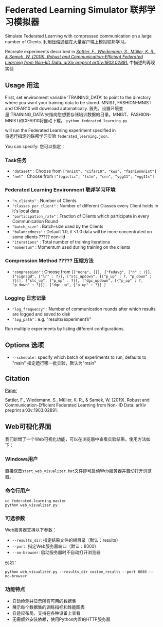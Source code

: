 # Federated Learning Simulator 联邦学习模拟器

Simulate Federated Learning with compressed communication on a large number of Clients.
利用压缩通信在大量客户端上模拟联邦学习。

Recreate experiments described in [*Sattler, F., Wiedemann, S., Müller, K. R., & Samek, W. (2019). Robust and Communication-Efficient Federated Learning from Non-IID Data. arXiv preprint arXiv:1903.02891.*](https://arxiv.org/abs/1903.02891)
中描述的再现实验


## Usage  用法
First, set environment variable 'TRAINING_DATA' to point to the directory where you want your training data to be stored. MNIST, FASHION-MNIST and CIFAR10 will download automatically. 
首先，设置环境变量'TRAINING_DATA'来指向您想要存储培训数据的目录。MNIST、FASHION-MNIST和CIFAR10将自动下载。
`python federated_learning.py`

will run the Federated Learning experiment specified in  
将运行指定的联邦学习实验
`federated_learning.json`.

You can specify:
您可以指定：

### Task任务
- `"dataset"` : Choose from `["mnist", "cifar10", "kws", "fashionmnist"]`
- `"net"` : Choose from `["logistic", "lstm", "cnn", "vgg11", "vgg11s"]`

### Federated Learning Environment 联邦学习环境

- `"n_clients"` : Number of Clients
- `"classes_per_client"` : Number of different Classes every Client holds in it's local data
- `"participation_rate"` : Fraction of Clients which participate in every Communication Round
- `"batch_size"` : Batch-size used by the Clients
- `"balancedness"` : Default 1.0, if <1.0 data will be more concentrated on some clients  ????? non-iid
- `"iterations"` : Total number of training iterations
- `"momentum"` : Momentum used during training on the clients

### Compression Method ????? 压缩方法

- `"compression"` : Choose from `[["none", {}], ["fedavg", {"n" : ?}], ["signsgd", {"lr" : ?}], ["stc_updown", [{"p_up" : ?, "p_down" : ?}]], ["stc_up", {"p_up" : ?}], ["dgc_updown", [{"p_up" : ?, "p_down" : ?}]], ["dgc_up", {"p_up" : ?}] ]`

### Logging  日志记录
- `"log_frequency"` : Number of communication rounds after which results are logged and saved to disk
- `"log_path"` : e.g. "results/experiment1/"

Run multiple experiments by listing different configurations.

## Options 选项
- `--schedule` : specify which batch of experiments to run, defaults to "main"
指定运行哪一批实验，默认为"main"
## Citation 
[Paper](https://arxiv.org/abs/1903.02891)

Sattler, F., Wiedemann, S., Müller, K. R., & Samek, W. (2019). Robust and Communication-Efficient Federated Learning from Non-IID Data. arXiv preprint arXiv:1903.02891.

## Web可视化界面

我们新增了一个Web可视化功能，可以在浏览器中查看实验结果。使用方法如下：

### Windows用户

直接双击`start_web_visualizer.bat`文件即可启动Web服务器并自动打开浏览器。

### 命令行用户

```
cd federated-learning-master
python web_visualizer.py
```

### 可选参数

Web服务器支持以下参数：

- `--results_dir`: 指定结果文件的根目录（默认：results）
- `--port`: 指定Web服务器端口（默认：8000）
- `--no-browser`: 启动服务器时不自动打开浏览器

例如：
```
python web_visualizer.py --results_dir custom_results --port 8080 --no-browser
```

### 功能特点

- 自动检测并显示所有可用的数据集
- 展示每个数据集的训练指标和性能图表
- 自适应布局，支持在各种设备上查看
- 无需额外安装依赖，使用Python内置的HTTP服务器
